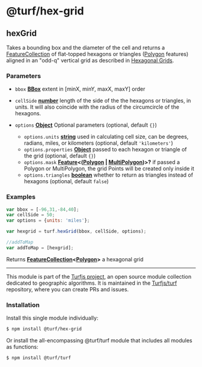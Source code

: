 # @turf/hex-grid

<!-- Generated by documentation.js. Update this documentation by updating the source code. -->

## hexGrid

Takes a bounding box and the diameter of the cell and returns a [FeatureCollection][1] of flat-topped
hexagons or triangles ([Polygon][2] features) aligned in an "odd-q" vertical grid as
described in [Hexagonal Grids][3].

### Parameters

*   `bbox` **[BBox][4]** extent in \[minX, minY, maxX, maxY] order
*   `cellSide` **[number][5]** length of the side of the the hexagons or triangles, in units. It will also coincide with the
    radius of the circumcircle of the hexagons.
*   `options` **[Object][6]** Optional parameters (optional, default `{}`)

    *   `options.units` **[string][7]** used in calculating cell size, can be degrees, radians, miles, or kilometers (optional, default `'kilometers'`)
    *   `options.properties` **[Object][6]** passed to each hexagon or triangle of the grid (optional, default `{}`)
    *   `options.mask` **[Feature][8]<([Polygon][2] | [MultiPolygon][9])>?** if passed a Polygon or MultiPolygon, the grid Points will be created only inside it
    *   `options.triangles` **[boolean][10]** whether to return as triangles instead of hexagons (optional, default `false`)

### Examples

```javascript
var bbox = [-96,31,-84,40];
var cellSide = 50;
var options = {units: 'miles'};

var hexgrid = turf.hexGrid(bbox, cellSide, options);

//addToMap
var addToMap = [hexgrid];
```

Returns **[FeatureCollection][1]<[Polygon][2]>** a hexagonal grid

[1]: https://tools.ietf.org/html/rfc7946#section-3.3

[2]: https://tools.ietf.org/html/rfc7946#section-3.1.6

[3]: http://www.redblobgames.com/grids/hexagons/

[4]: https://tools.ietf.org/html/rfc7946#section-5

[5]: https://developer.mozilla.org/docs/Web/JavaScript/Reference/Global_Objects/Number

[6]: https://developer.mozilla.org/docs/Web/JavaScript/Reference/Global_Objects/Object

[7]: https://developer.mozilla.org/docs/Web/JavaScript/Reference/Global_Objects/String

[8]: https://tools.ietf.org/html/rfc7946#section-3.2

[9]: https://tools.ietf.org/html/rfc7946#section-3.1.7

[10]: https://developer.mozilla.org/docs/Web/JavaScript/Reference/Global_Objects/Boolean

<!-- This file is automatically generated. Please don't edit it directly. If you find an error, edit the source file of the module in question (likely index.js or index.ts), and re-run "yarn docs" from the root of the turf project. -->

---

This module is part of the [Turfjs project](https://turfjs.org/), an open source module collection dedicated to geographic algorithms. It is maintained in the [Turfjs/turf](https://github.com/Turfjs/turf) repository, where you can create PRs and issues.

### Installation

Install this single module individually:

```sh
$ npm install @turf/hex-grid
```

Or install the all-encompassing @turf/turf module that includes all modules as functions:

```sh
$ npm install @turf/turf
```
